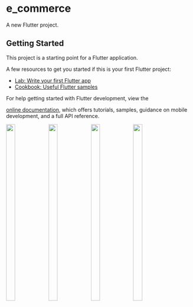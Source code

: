 # e_commerce

A new Flutter project.

## Getting Started

This project is a starting point for a Flutter application.

A few resources to get you started if this is your first Flutter project:

- [Lab: Write your first Flutter app](https://docs.flutter.dev/get-started/codelab)
- [Cookbook: Useful Flutter samples](https://docs.flutter.dev/cookbook)

For help getting started with Flutter development, view the

[online documentation](https://docs.flutter.dev/), which offers tutorials,
samples, guidance on mobile development, and a full API reference.
<p>
  <img src = "https://github.com/AnjaliPurohit2811/e_commerce/assets/143180602/c591bcff-e182-464d-9c5c-56b21862fc9b" width=22% height=35%>
  <img src = "https://github.com/AnjaliPurohit2811/e_commerce/assets/143180602/60512a5a-7663-4d91-b7de-980ccaae61ca" width=22% height=35%>
  <img src = "https://github.com/AnjaliPurohit2811/e_commerce/assets/143180602/dfc3e170-1b5f-426b-b332-1d6dde94f8f4" width=22% height=35%>
  <img src = "https://github.com/AnjaliPurohit2811/e_commerce/assets/143180602/b6841276-5643-441d-a646-cd834f30a680" width=22% height=35%>
</p>
